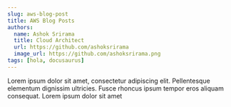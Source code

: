 ```yaml
---
slug: aws-blog-post
title: AWS Blog Posts
authors:
  name: Ashok Srirama
  title: Cloud Architect
  url: https://github.com/ashoksrirama
  image_url: https://github.com/ashoksrirama.png
tags: [hola, docusaurus]
---
```


Lorem ipsum dolor sit amet, consectetur adipiscing elit. Pellentesque elementum dignissim ultricies. Fusce rhoncus ipsum tempor eros aliquam consequat. Lorem ipsum dolor sit amet
